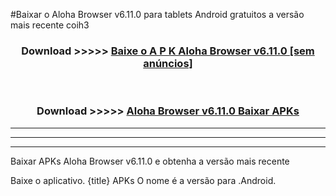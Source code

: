 #Baixar o Aloha Browser v6.11.0  para tablets Android gratuitos a versão mais recente coih3


<div align="center">
<h3>Download >>>>> <a href="https://pt-web.web.app/?pt= Aloha Browser v6.11.0">Baixe o A P K Aloha Browser v6.11.0 [sem anúncios]</a></h3><br>

<h3>Download >>>>> <a href="https://pt-web.web.app/?pt= Aloha Browser v6.11.0">Aloha Browser v6.11.0 Baixar APKs</a></h3>
</div>

----------------------------------------------------------

----------------------------------------------------------

----------------------------------------------------------

Baixar APKs Aloha Browser v6.11.0 e obtenha a versão mais recente

Baixe o aplicativo. {title} APKs O nome é a versão para .Android.


